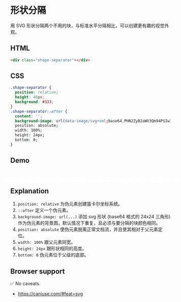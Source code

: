 # 形状分隔

用 SVG 形状分隔两个不用的块，与标准水平分隔相比，可以创建更有趣的视觉外观。

## HTML

```html
<div class="shape-separator"></div>
```

## CSS

```css
.shape-separator {
  position: relative;
  height: 48px;
  background: #333;
}
.shape-separator::after {
  content: '';
  background-image: url(data:image/svg+xml;base64,PHN2ZyB2aWV3Qm94PSIwIDAgMjQgMjQiIHhtbG5zPSJodHRwOi8vd3d3LnczLm9yZy8yMDAwL3N2ZyIgZmlsbC1ydWxlPSJldmVub2RkIiBjbGlwLXJ1bGU9ImV2ZW5vZGQiIHN0cm9rZS1saW5lam9pbj0icm91bmQiIHN0cm9rZS1taXRlcmxpbWl0PSIxLjQxNCI+PHBhdGggZD0iTTEyIDEybDEyIDEySDBsMTItMTJ6IiBmaWxsPSIjZmZmIi8+PC9zdmc+);
  position: absolute;
  width: 100%;
  height: 24px;
  bottom: 0;
}
```

## Demo

<div class="snippet-demo is-distinct">
  <div class="snippet-demo__shape-separator"></div>
</div>

<style>
.snippet-demo__shape-separator {
  position: relative;
  height: 48px;
  margin: -0.75rem -1.25rem;
}
.snippet-demo__shape-separator::after {
  content: '';
  background-image: url(data:image/svg+xml;base64,PHN2ZyB2aWV3Qm94PSIwIDAgMjQgMjQiIHhtbG5zPSJodHRwOi8vd3d3LnczLm9yZy8yMDAwL3N2ZyIgZmlsbC1ydWxlPSJldmVub2RkIiBjbGlwLXJ1bGU9ImV2ZW5vZGQiIHN0cm9rZS1saW5lam9pbj0icm91bmQiIHN0cm9rZS1taXRlcmxpbWl0PSIxLjQxNCI+PHBhdGggZD0iTTEyIDEybDEyIDEySDBsMTItMTJ6IiBmaWxsPSIjZmZmIi8+PC9zdmc+);
  position: absolute;
  width: 100%;
  height: 24px;
  bottom: 0;
}
</style>

## Explanation

1.  `position: relative` 为伪元素创建笛卡尔坐标系统。
2.  `::after` 定义一个伪元素。
3.  `background-image: url(...)` 添加 svg 形状 (base64 格式的 24x24 三角形) 作为伪元素的背景图，默认情况下重复，且必须与要分隔的块颜色相同。
4.  `position: absolute` 使伪元素脱离正常文档流，并且使其相对于父元素定位。
5.  `width: 100%` 跟父元素同宽。
6.  `height: 24px` 跟形状相同的高度。
7.  `bottom: 0` 伪元素位于父级的底部。

## Browser support

<span class="snippet__support-note">✅ No caveats.</span>

- https://caniuse.com/#feat=svg

<!-- tags: visual -->
